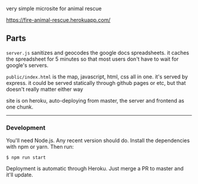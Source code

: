 very simple microsite for animal rescue

https://fire-animal-rescue.herokuapp.com/

## Parts

`server.js` sanitizes and geocodes the google docs spreadsheets. it caches the
spreadsheet for 5 minutes so that most users don't have to wait for google's servers.

`public/index.html` is the map, javascript, html, css all in one. it's served
by express. it could be served statically through github pages or etc, but that
doesn't really matter either way

site is on heroku, auto-deploying from master, the server and frontend as one chunk.

---

### Development

You'll need Node.js. Any recent version should do. Install the dependencies with npm or yarn.
Then run:

```
$ npm run start
```

Deployment is automatic through Heroku. Just merge a PR to master and it'll update.
